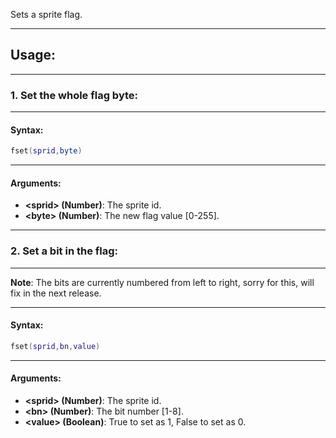 Sets a sprite flag.

---

## Usage:

---

### 1. Set the whole flag byte:

---

#### Syntax:
```lua
fset(sprid,byte)
```

---

#### Arguments:

* **<sprid\> (Number)**: The sprite id.
* **<byte\> (Number)**: The new flag value [0-255].

---

### 2. Set a bit in the flag:

---

**Note**: The bits are currently numbered from left to right, sorry for this, will fix in the next release.

---

#### Syntax:
```lua
fset(sprid,bn,value)
```

---

#### Arguments:

* **<sprid\> (Number)**: The sprite id.
* **<bn\> (Number)**: The bit number [1-8].
* **<value\> (Boolean)**: True to set as 1, False to set as 0.